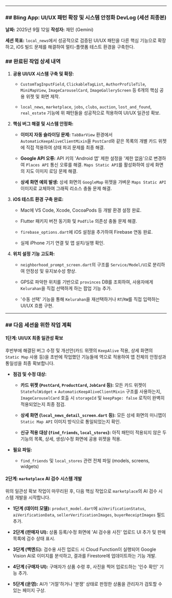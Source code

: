 
---

### **## Bling App: UI/UX 패턴 확장 및 시스템 안정화 DevLog (세션 최종본)**

**날짜:** 2025년 9월 12일 **작성자:** 재민 (Gemini)

**세션 목표:** `local_news`에서 성공적으로 검증된 UI/UX 패턴을 다른 핵심 기능으로 확장하고, iOS 빌드 문제를 해결하여 멀티-플랫폼 테스트 환경을 구축한다.

### **## 완료된 작업 상세 내역**

1. **공용 UI/UX 시스템 구축 및 확장:**
    
    - `CustomTagInputField`, `ClickableTagList`, `AuthorProfileTile`, `MiniMapView`, `ImageCarouselCard`, `ImageGalleryScreen` 등 6개의 핵심 공용 위젯 및 화면 제작.
        
    - `local_news`, `marketplace`, `jobs`, `clubs`, `auction`, `lost_and_found`, `real_estate` 기능에 위 패턴들을 성공적으로 적용하여 UI/UX 일관성 확보.
        
2. **핵심 버그 해결 및 시스템 안정화:**
    
    - **이미지 자동 슬라이딩 문제:** `TabBarView` 환경에서 `AutomaticKeepAliveClientMixin`을 `PostCard`와 같은 목록의 개별 카드 위젯에 직접 적용하여 상태 파괴 문제를 최종 해결.
        
    - **Google API 오류:** API 키의 'Android 앱' 제한 설정을 '제한 없음'으로 변경하여 `Places API` 통신 오류를 해결. `Maps Static API`를 활성화하여 상세 화면의 지도 이미지 로딩 문제 해결.
        
    - **상세 화면 예외 발생:** 상세 화면의 `GoogleMap` 위젯을 가벼운 `Maps Static API` 이미지로 교체하여 그래픽 리소스 충돌 문제 해결.
        
3. **iOS 테스트 환경 구축 완료:**
    
    - Mac에 VS Code, Xcode, CocoaPods 등 개발 환경 설정 완료.
        
    - Flutter 패키지 버전 동기화 및 `Podfile` 의존성 충돌 문제 해결.
        
    - `firebase_options.dart`에 iOS 설정을 추가하여 Firebase 연동 완료.
        
    - 실제 iPhone 기기 연결 및 앱 설치/실행 확인.
        
4. **위치 설정 기능 고도화:**
    
    - `neighborhood_prompt_screen.dart`의 구조를 `Service/Model/UI`로 분리하여 안정성 및 유지보수성 향상.
        
    - GPS로 파악한 위치를 기반으로 `provinces` DB를 조회하여, 사용자에게 `Kelurahan`을 직접 선택하게 하는 팝업 기능 추가.
        
    - '수동 선택' 기능을 통해 `Kelurahan`을 재선택하거나 `RT`/`RW`를 직접 입력하는 UI/UX 흐름 구현.
        

---

### **## 다음 세션을 위한 작업 계획**

#### **1단계: UI/UX 최종 일관성 확보**

후반부에 해결된 버그 수정 및 개선안(카드 위젯의 `KeepAlive` 적용, 상세 화면의 `Static Map` 사용 등)을 초반에 작업했던 기능들에 역으로 적용하여 앱 전체의 안정성과 통일성을 최종 확보합니다.

- **점검 및 수정 대상:**
    
    - **카드 위젯 (`PostCard`, `ProductCard`, `JobCard` 등):** 모든 카드 위젯이 `StatefulWidget` + `AutomaticKeepAliveClientMixin` 구조를 사용하는지, `ImageCarouselCard` 호출 시 `storageId` 및 `keepPage: false` 로직이 완벽히 적용되었는지 최종 점검.
        
    - **상세 화면 (`local_news_detail_screen.dart` 등):** 모든 상세 화면의 미니맵이 `Static Map API` 이미지 방식으로 통일되었는지 확인.
        
    - **신규 적용 대상 (`find_friends`, `local_stores`):** 아직 패턴이 적용되지 않은 두 기능의 목록, 상세, 생성/수정 화면에 공용 위젯을 적용.
        
- **필요 파일:**
    
    - `find_friends` 및 `local_stores` 관련 전체 파일 (models, screens, widgets)
        

#### **2단계: `marketplace` AI 검수 시스템 개발**

위의 일관성 확보 작업이 마무리된 후, 다음 핵심 작업으로 `marketplace`의 AI 검수 시스템 개발을 시작합니다.

- **1단계 (데이터 모델):** `product_model.dart`에 `aiVerificationStatus`, `aiVerificationData`, `sellerVerificationImages`, `buyerReceiptImages` 필드 추가.
    
- **2단계 (판매자 UI):** 상품 등록/수정 화면에 'AI 검수용 사진' 업로드 UI 추가 및 판매 목록에 검수 상태 표시.
    
- **3단계 (백엔드):** 검수용 사진 업로드 시 Cloud Function이 실행되어 Google Vision AI로 이미지를 분석하고, 결과를 Firestore에 업데이트하는 기능 개발.
    
- **4단계 (구매자 UI):** 구매자가 상품 수령 후, 사진을 찍어 업로드하는 '인수 확인' 기능 추가.
    
- **5단계 (운영):** AI가 '거절'하거나 '분쟁' 상태로 판정한 상품을 관리자가 검토할 수 있는 페이지 구상.
